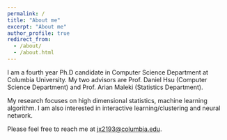 ```yaml
---
permalink: /
title: "About me"
excerpt: "About me"
author_profile: true
redirect_from: 
  - /about/
  - /about.html
---
```


I am a fourth year Ph.D candidate in Computer Science Department at Columbia University. My two advisors are Prof. Daniel Hsu (Computer Science Department) and Prof. Arian Maleki (Statistics Department). 

My research focuses on high dimensional statistics, machine learning algorithm. I am also interested in interactive learning/clustering and neural network.

Please feel free to reach me at jx2193@columbia.edu.


